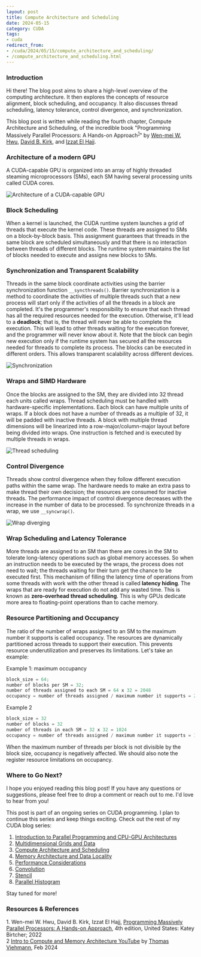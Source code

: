 ```yaml
---
layout: post
title: Compute Architecture and Scheduling
date: 2024-05-15
category: CUDA
tags:
- cuda
redirect_from:
- /cuda/2024/05/15/compute_architecture_and_scheduling/
- /compute_architecture_and_scheduling.html
---
```


### **Introduction**
Hi there! The blog post aims to share a high-level overview of the
computing architecture. It then explores the concepts of resource
alignment, block scheduling, and occupancy. It also discusses thread
scheduling, latency tolerance, control divergence, and synchronization.

This blog post is written while reading the fourth chapter,
Compute Architecture and Scheduling, of the incredible book
"Programming Massively Parallel Processors: A Hands-on Approach<sup>[1](#link1)</sup>"
by [Wen-mei W. Hwu](https://scholar.google.com/citations?user=ohjQPx8AAAAJ&hl=en),
[David B. Kirk](https://scholar.google.com/citations?user=fMbArPwAAAAJ&hl=en),
and [Izzat El Hajj](https://scholar.google.com/citations?user=_VVw504AAAAJ&hl=en).

### **Architecture of a modern GPU**
A CUDA-capable GPU is organized into an array of highly threaded
steaming microprocessors (SMs), each SM having several processing
units called CUDA cores.

<img alt="Architecture of a CUDA-capable GPU" src="/assets/CUDA/gpu_device_arch.png" class="center" >

### **Block Scheduling**
When a kernel is launched, the CUDA runtime system launches a
grid of threads that execute the kernel code. These threads are
assigned to SMs on a block-by-block basis. This assignment guarantees
that threads in the same block are scheduled simultaneously and that
there is no interaction between threads of different blocks.
The runtime system maintains the list of blocks needed to execute
and assigns new blocks to SMs.

### **Synchronization and Transparent Scalability**
Threads in the same block coordinate activities using the
barrier synchronization function `__syncthreads()`. Barrier
synchronization is a method to coordinate the activities of multiple
threads such that a new process will start only if the activities of
all the threads in a block are completed. It's the programmer's
responsibility to ensure that each thread has all the required
resources needed for the execution. Otherwise, it'll lead to a
**deadlock**; that is, the thread will never be able to complete
the execution. This will lead to other threads waiting for the
execution forever, and the programmer will never know about it.
Note that the block can begin new execution only if the runtime
system has secured all the resources needed for threads to complete
its process. The blocks can be executed in different orders.
This allows transparent scalability across different devices.

<img alt="Synchronization" src="/assets/CUDA/syncthreads.png" class="center" >

### **Wraps and SIMD Hardware**
Once the blocks are assigned to the SM, they are divided into
32 thread each units called wraps. Thread scheduling must be
handled with hardware-specific implementations. Each block can have
multiple units of wraps. If a block does not have a number of
threads as a multiple of 32, it will be padded with inactive threads.
A block with multiple thread dimensions will be linearized into a
row-major/column-major layout before being divided into wraps.
One instruction is fetched and is executed by multiple threads in wraps.

<img alt="Thread scheduling" src="/assets/CUDA/thread_scheduling.png" class="center" >

### **Control Divergence**
Threads show control divergence when they follow different
execution paths within the same wrap. The hardware needs to make
an extra pass to make thread their own decision; the resources
are consumed for inactive threads. The performance impact of
control divergence decreases with the increase in the number of
data to be processed. To synchronize threads in a wrap, we use `__syncwrap()`.

<img alt="Wrap diverging" src="/assets/CUDA/wrap_diverging.png" class="center" >

### **Wrap Scheduling and Latency Tolerance**
More threads are assigned to an SM than there are cores
in the SM to tolerate long-latency operations such as global
memory accesses. So when an instruction needs to be executed by
the wraps, the process does not need to wait; the threads waiting
for their turn get the chance to be executed first. This mechanism
of filling the latency time of operations from some threads
with work with the other thread is called **latency hiding**.
The wraps that are ready for execution do not add any wasted time.
This is known as **zero-overhead thread scheduling**.
This is why GPUs dedicate more area to floating-point operations
than to cache memory.

### **Resource Partitioning and Occupancy**
The ratio of the number of wraps assigned to an SM to the
maximum number it supports is called occupancy.
The resources are dynamically partitioned across threads to
support their execution. This prevents resource underutilization
and preserves its limitations. Let's take an example:

Example 1: maximum occupancy
```cpp
block_size = 64;
number of blocks per SM = 32;
number of threads assigned to each SM = 64 x 32 = 2048
occupancy = number of threads assigned / maximum number it supports = 2048 / 2048 = 1
```

Example 2
```cpp
block_size = 32
number of blocks = 32
number of threads in each SM = 32 x 32 = 1024
occupancy = number of threads assigned / maximum number it supports = 1024 / 2048 = 0.5
```

When the maximum number of threads per block is not divisible
by the block size, occupancy is negatively affected.
We should also note the register resource limitations on occupancy.

### **Where to Go Next?**
I hope you enjoyed reading this blog post!
If you have any questions or suggestions, please feel
free to drop a comment or reach out to me. I'd love to hear from you!

This post is part of an ongoing series on CUDA programming.
I plan to continue this series and keep things exciting.
Check out the rest of my CUDA blog series:
1. [Introduction to Parallel Programming and CPU-GPU Architectures](https://khushi-411.github.io/gpu_intro/)
2. [Multidimensional Grids and Data](https://khushi-411.github.io/multidim_grids_and_data/)
3. [Compute Architecture and Scheduling](https://khushi-411.github.io/compute_architecture_and_scheduling/)
4. [Memory Architecture and Data Locality](https://khushi-411.github.io/memory_architecture_and_data_locality/)
5. [Performance Considerations](https://khushi-411.github.io/performance_considerations/)
6. [Convolution](https://khushi-411.github.io/convolution/)
7. [Stencil](https://khushi-411.github.io/stencil/)
8. [Parallel Histogram](https://khushi-411.github.io/parallel_histogram/)

Stay tuned for more!

### **Resources & References**
<a id="link1">1</a>. Wen-mei W. Hwu, David B. Kirk, Izzat El Hajj, [Programming Massively Parallel Processors: A Hands-on Approach](https://www.amazon.in/Programming-Massively-Parallel-Processors-Hands/dp/0323912311), 4th edition, United States: Katey Birtcher; 2022 \
<a id="link2">2</a> [Intro to Compute and Memory Architecture YouTube](https://youtu.be/lTmYrKwjSOU) by [Thomas Viehmann](https://lernapparat.de/), Feb 2024
